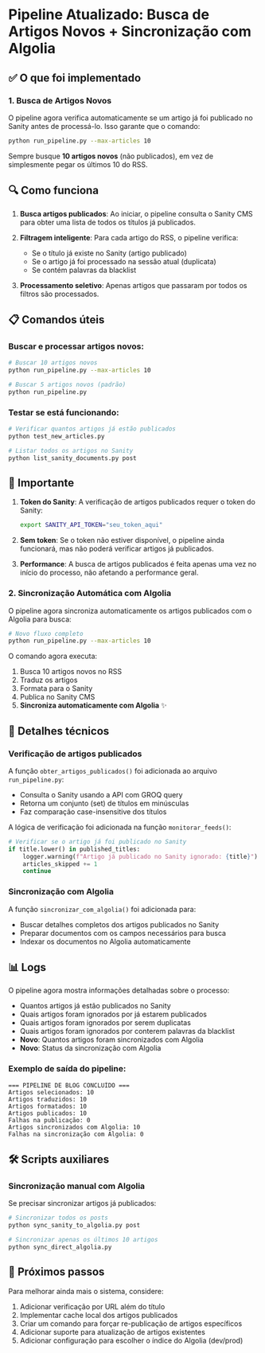 # Pipeline Atualizado: Busca de Artigos Novos + Sincronização com Algolia

## ✅ O que foi implementado

### 1. Busca de Artigos Novos

O pipeline agora verifica automaticamente se um artigo já foi publicado no Sanity antes de processá-lo. Isso garante que o comando:

```bash
python run_pipeline.py --max-articles 10
```

Sempre busque **10 artigos novos** (não publicados), em vez de simplesmente pegar os últimos 10 do RSS.

## 🔍 Como funciona

1. **Busca artigos publicados**: Ao iniciar, o pipeline consulta o Sanity CMS para obter uma lista de todos os títulos já publicados.

2. **Filtragem inteligente**: Para cada artigo do RSS, o pipeline verifica:
   - Se o título já existe no Sanity (artigo publicado)
   - Se o artigo já foi processado na sessão atual (duplicata)
   - Se contém palavras da blacklist

3. **Processamento seletivo**: Apenas artigos que passaram por todos os filtros são processados.

## 📋 Comandos úteis

### Buscar e processar artigos novos:
```bash
# Buscar 10 artigos novos
python run_pipeline.py --max-articles 10

# Buscar 5 artigos novos (padrão)
python run_pipeline.py
```

### Testar se está funcionando:
```bash
# Verificar quantos artigos já estão publicados
python test_new_articles.py

# Listar todos os artigos no Sanity
python list_sanity_documents.py post
```

## 🛑 Importante

1. **Token do Sanity**: A verificação de artigos publicados requer o token do Sanity:
   ```bash
   export SANITY_API_TOKEN="seu_token_aqui"
   ```

2. **Sem token**: Se o token não estiver disponível, o pipeline ainda funcionará, mas não poderá verificar artigos já publicados.

3. **Performance**: A busca de artigos publicados é feita apenas uma vez no início do processo, não afetando a performance geral.

### 2. Sincronização Automática com Algolia

O pipeline agora sincroniza automaticamente os artigos publicados com o Algolia para busca:

```bash
# Novo fluxo completo
python run_pipeline.py --max-articles 10
```

O comando agora executa:
1. Busca 10 artigos novos no RSS
2. Traduz os artigos
3. Formata para o Sanity
4. Publica no Sanity CMS
5. **Sincroniza automaticamente com Algolia** ✨

## 🔧 Detalhes técnicos

### Verificação de artigos publicados

A função `obter_artigos_publicados()` foi adicionada ao arquivo `run_pipeline.py`:

- Consulta o Sanity usando a API com GROQ query
- Retorna um conjunto (set) de títulos em minúsculas
- Faz comparação case-insensitive dos títulos

A lógica de verificação foi adicionada na função `monitorar_feeds()`:

```python
# Verificar se o artigo já foi publicado no Sanity
if title.lower() in published_titles:
    logger.warning(f"Artigo já publicado no Sanity ignorado: {title}")
    articles_skipped += 1
    continue
```

### Sincronização com Algolia

A função `sincronizar_com_algolia()` foi adicionada para:

- Buscar detalhes completos dos artigos publicados no Sanity
- Preparar documentos com os campos necessários para busca
- Indexar os documentos no Algolia automaticamente

## 📊 Logs

O pipeline agora mostra informações detalhadas sobre o processo:

- Quantos artigos já estão publicados no Sanity
- Quais artigos foram ignorados por já estarem publicados
- Quais artigos foram ignorados por serem duplicatas
- Quais artigos foram ignorados por conterem palavras da blacklist
- **Novo**: Quantos artigos foram sincronizados com Algolia
- **Novo**: Status da sincronização com Algolia

### Exemplo de saída do pipeline:

```
=== PIPELINE DE BLOG CONCLUÍDO ===
Artigos selecionados: 10
Artigos traduzidos: 10
Artigos formatados: 10
Artigos publicados: 10
Falhas na publicação: 0
Artigos sincronizados com Algolia: 10
Falhas na sincronização com Algolia: 0
```

## 🛠️ Scripts auxiliares

### Sincronização manual com Algolia

Se precisar sincronizar artigos já publicados:

```bash
# Sincronizar todos os posts
python sync_sanity_to_algolia.py post

# Sincronizar apenas os últimos 10 artigos
python sync_direct_algolia.py
```

## 🚀 Próximos passos

Para melhorar ainda mais o sistema, considere:

1. Adicionar verificação por URL além do título
2. Implementar cache local dos artigos publicados
3. Criar um comando para forçar re-publicação de artigos específicos
4. Adicionar suporte para atualização de artigos existentes
5. Adicionar configuração para escolher o índice do Algolia (dev/prod)